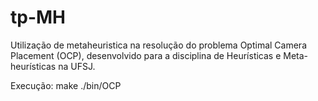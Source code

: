 # tp-MH
Utilização de metaheuristica na resolução do problema Optimal Camera Placement (OCP),  desenvolvido para a disciplina de Heurísticas e Meta-heurísticas na UFSJ.

Execução:
make
./bin/OCP
